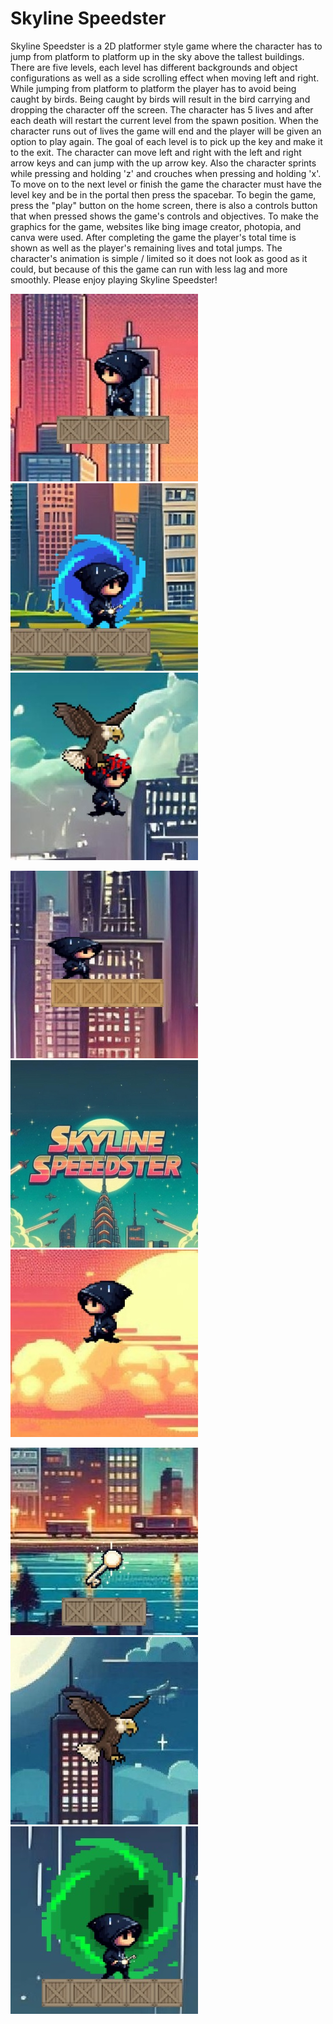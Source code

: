 # Skyline Speedster

Skyline Speedster is a 2D platformer style game where the character has to jump from platform to platform up in the sky above the tallest buildings. There are five levels, each level has different backgrounds and object configurations as well as a side scrolling effect when moving left and right. While jumping from platform to platform the player has to avoid being caught by birds. Being caught by birds will result in the bird carrying and dropping the character off the screen. The character has 5 lives and after each death will restart the current level from the spawn position. When the character runs out of lives the game will end and the player will be given an option to play again. The goal of each level is to pick up the key and make it to the exit. The character can move left and right with the left and right arrow keys and can jump with the up arrow key. Also the character sprints while pressing and holding 'z' and crouches when pressing and holding 'x'. To move on to the next level or finish the game the character must have the level key and be in the portal then press the spacebar. To begin the game, press the "play" button on the home screen, there is also a controls button that when pressed shows the game's controls and objectives. To make the graphics for the game, websites like bing image creator, photopia, and canva were used. After completing the game the player's total time is shown as well as the player's remaining lives and total jumps. The character's animation is simple / limited so it does not look as good as it could, but because of this the game can run with less lag and more smoothly. Please enjoy playing Skyline Speedster!

![alt text](gameplaySS.jpg) ![alt text](portalGameplaySS.jpg) ![alt text](caughtGameplaySS.jpg) 

![alt text](crouchGameplaySS.jpg) ![alt text](titleSS.jpg) ![alt text](jumpGameplaySS.jpg)

![alt text](keySS.jpg) ![alt text](birdSS.jpg) ![alt text](finishSS.jpg)
